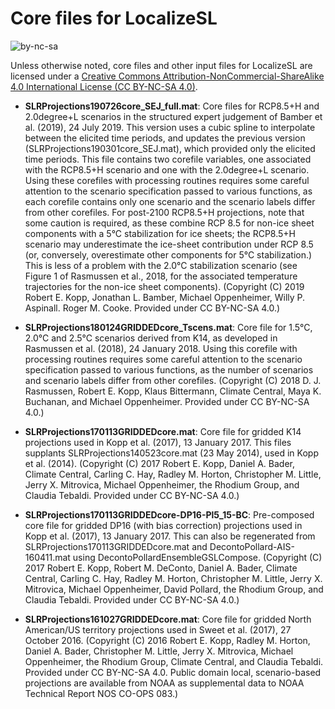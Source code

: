 # Core files for LocalizeSL

![by-nc-sa](https://i.creativecommons.org/l/by-nc-sa/4.0/88x31.png)

Unless otherwise noted, core files and other input files for LocalizeSL are licensed under a [Creative Commons Attribution-NonCommercial-ShareAlike 4.0 International License (CC BY-NC-SA 4.0)](http://creativecommons.org/licenses/by-nc-sa/4.0).

* **SLRProjections190726core_SEJ_full.mat**: Core files for RCP8.5+H and 2.0degree+L scenarios in the structured expert judgement of Bamber et al. (2019), 24 July 2019. This version uses a cubic spline to interpolate between the elicited time periods, and updates the previous version (SLRProjections190301core_SEJ.mat), which provided only the elicited time periods. This file contains two corefile variables, one associated with the RCP8.5+H scenario and one with the 2.0degree+L scenario. Using these corefiles with processing routines requires some careful attention to the scenario specification passed to various functions, as each corefile contains only one scenario and the scenario labels differ from other corefiles. For post-2100 RCP8.5+H projections, note that some caution is required, as these combine RCP 8.5 for non-ice sheet components with a 5°C stabilization for ice sheets; the RCP8.5+H scenario may underestimate the ice-sheet contribution under RCP 8.5 (or, conversely, overestimate other components for 5°C stabilization.) This is less of a problem with the 2.0°C stabilization scenario (see Figure 1 of Rasmussen et al., 2018, for the associated temperature trajectories for the non-ice sheet components). (Copyright (C) 2019  Robert E. Kopp, Jonathan L. Bamber, Michael Oppenheimer, Willy P. Aspinall. Roger M. Cooke. Provided under CC BY-NC-SA 4.0.)

* **SLRProjections180124GRIDDEDcore_Tscens.mat**: Core file for 1.5°C, 2.0°C and 2.5°C scenarios derived from K14, as developed in Rasmussen et al. (2018), 24 January 2018. Using this corefile with processing routines requires some careful attention to the scenario specification passed to various functions, as the number of scenarios and scenario labels differ from other corefiles. (Copyright (C) 2018  D. J. Rasmussen, Robert E. Kopp, Klaus Bittermann, Climate Central, Maya K. Buchanan, and Michael Oppenheimer. Provided under CC BY-NC-SA 4.0.)

* **SLRProjections170113GRIDDEDcore.mat**: Core file for gridded K14 projections used in Kopp et al. (2017), 13 January 2017. This files supplants SLRProjections140523core.mat (23 May 2014), used in Kopp et al. (2014). (Copyright (C) 2017 Robert E. Kopp, Daniel A. Bader, Climate Central, Carling C. Hay, Radley M. Horton, Christopher M. Little, Jerry X. Mitrovica, Michael Oppenheimer, the Rhodium Group, and Claudia Tebaldi. Provided under CC BY-NC-SA 4.0.)

* **SLRProjections170113GRIDDEDcore-DP16-Pl5_15-BC**: Pre-composed core file for gridded DP16 (with bias correction) projections used in Kopp et al. (2017), 13 January 2017. This can also be regenerated from SLRProjections170113GRIDDEDcore.mat and DecontoPollard-AIS-160411.mat using DecontoPollardEnsembleGSLCompose. (Copyright (C) 2017 Robert E. Kopp, Robert M. DeConto, Daniel A. Bader, Climate Central, Carling C. Hay, Radley M. Horton, Christopher M. Little, Jerry X. Mitrovica, Michael Oppenheimer, David Pollard, the Rhodium Group, and Claudia Tebaldi. Provided under CC BY-NC-SA 4.0.)


* **SLRProjections161027GRIDDEDcore.mat**: Core file for gridded North American/US territory projections used in Sweet et al. (2017), 27 October 2016. (Copyright (C) 2016 Robert E. Kopp, Radley M. Horton, Daniel A. Bader, Christopher M. Little, Jerry X. Mitrovica, Michael Oppenheimer, the Rhodium Group, Climate Central, and Claudia Tebaldi. Provided under CC BY-NC-SA 4.0. Public domain local, scenario-based projections are available from NOAA as supplemental data to NOAA Technical Report NOS CO-OPS 083.)